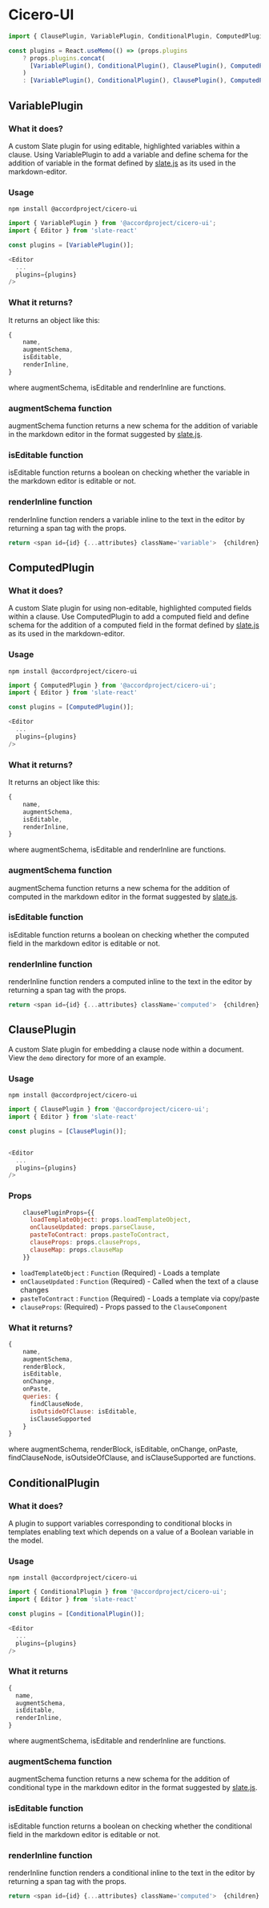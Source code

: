# Cicero-UI

```js
import { ClausePlugin, VariablePlugin, ConditionalPlugin, ComputedPlugin } from '@accordproject/cicero-ui';

const plugins = React.useMemo(() => (props.plugins
    ? props.plugins.concat(
      [VariablePlugin(), ConditionalPlugin(), ClausePlugin(), ComputedPlugin()]
    )
    : [VariablePlugin(), ConditionalPlugin(), ClausePlugin(), ComputedPlugin()]), [props.plugins]);
```

## VariablePlugin

### What it does?

A custom Slate plugin for using editable, highlighted variables within a clause.
Using VariablePlugin to add a variable and define schema for the addition of variable in the format defined by [slate.js](https://docs.slatejs.org/) as its used in the markdown-editor.

### Usage

```shell
npm install @accordproject/cicero-ui
```

```js
import { VariablePlugin } from '@accordproject/cicero-ui';
import { Editor } from 'slate-react'

const plugins = [VariablePlugin()];

<Editor
  ...
  plugins={plugins}
/>

```

### What it returns?

It returns an object like this:

```js
{
    name,
    augmentSchema,
    isEditable,
    renderInline,
}

```

where augmentSchema, isEditable and renderInline are functions.

### augmentSchema function

augmentSchema function returns a new schema for the addition of variable in the markdown editor in the format suggested by [slate.js](https://docs.slatejs.org/).

### isEditable function

isEditable function returns a boolean on checking whether the variable in the markdown editor is editable or not.

### renderInline function

renderInline function renders a variable inline to the text in the editor by returning a span tag with the props.

```js
return <span id={id} {...attributes} className='variable'>  {children}  </span>;
```

## ComputedPlugin

### What it does?

A custom Slate plugin for using non-editable, highlighted computed fields within a clause.
Use ComputedPlugin to add a computed field and define schema for the addition of a computed field in the format defined by [slate.js](https://docs.slatejs.org/) as its used in the markdown-editor.

### Usage

```shell
npm install @accordproject/cicero-ui
```

```js
import { ComputedPlugin } from '@accordproject/cicero-ui';
import { Editor } from 'slate-react'

const plugins = [ComputedPlugin()];

<Editor
  ...
  plugins={plugins}
/>

```

### What it returns?

It returns an object like this:

```js
{
    name,
    augmentSchema,
    isEditable,
    renderInline,
}

```

where augmentSchema, isEditable and renderInline are functions.

### augmentSchema function

augmentSchema function returns a new schema for the addition of computed in the markdown editor in the format suggested by [slate.js](https://docs.slatejs.org/).

### isEditable function

isEditable function returns a boolean on checking whether the computed field in the markdown editor is editable or not.

### renderInline function

renderInline function renders a computed inline to the text in the editor by returning a span tag with the props.

```js
return <span id={id} {...attributes} className='computed'>  {children}  </span>;
```

## ClausePlugin

A custom Slate plugin for embedding a clause node within a document. View the `demo` directory for more of an example.

### Usage

```shell
npm install @accordproject/cicero-ui
```

```js
import { ClausePlugin } from '@accordproject/cicero-ui';
import { Editor } from 'slate-react'

const plugins = [ClausePlugin()];


<Editor
  ...
  plugins={plugins}
/>
```

### Props

```js
    clausePluginProps={{
      loadTemplateObject: props.loadTemplateObject,
      onClauseUpdated: props.parseClause,
      pasteToContract: props.pasteToContract,
      clauseProps: props.clauseProps,
      clauseMap: props.clauseMap
    }}
```

* `loadTemplateObject` : `Function` (Required) - Loads a template
* `onClauseUpdated` : `Function` (Required) - Called when the text of a clause changes
* `pasteToContract` : `Function` (Required) - Loads a template via copy/paste
* `clauseProps`: (Required) - Props passed to the `ClauseComponent`

### What it returns?

```js
{
    name,
    augmentSchema,
    renderBlock,
    isEditable,
    onChange,
    onPaste,
    queries: {
      findClauseNode,
      isOutsideOfClause: isEditable,
      isClauseSupported
    }
}
```

where augmentSchema, renderBlock, isEditable, onChange, onPaste, findClauseNode, isOutsideOfClause, and isClauseSupported are functions.

## ConditionalPlugin

### What it does?

A plugin to support variables corresponding to conditional blocks in templates enabling text which depends on a value of a Boolean variable in the model.

### Usage

```shell
npm install @accordproject/cicero-ui
```

```js
import { ConditionalPlugin } from '@accordproject/cicero-ui';
import { Editor } from 'slate-react'

const plugins = [ConditionalPlugin()];

<Editor
  ...
  plugins={plugins}
/>
```

### What it returns

```js
{
  name,
  augmentSchema,
  isEditable,
  renderInline,
}
```

where augmentSchema, isEditable and renderInline are functions.

### augmentSchema function

augmentSchema function returns a new schema for the addition of conditional type in the markdown editor in the format suggested by [slate.js](https://docs.slatejs.org/).

### isEditable function

isEditable function returns a boolean on checking whether the conditional field in the markdown editor is editable or not.

### renderInline function

renderInline function renders a conditional inline to the text in the editor by returning a span tag with the props.

```js
return <span id={id} {...attributes} className='computed'>  {children}  </span>;
```
